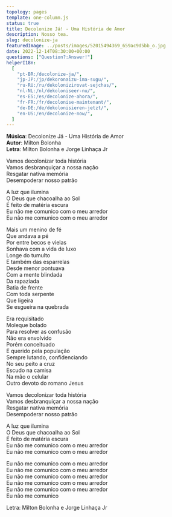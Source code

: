 ```yaml
---
topology: pages
template: one-column.js
status: true
title: Decolonize Já! - Uma História de Amor
description: Nosso tea.
slug: decolonize-ja
featuredImage: ../posts/images/52015494369_659ac9d5bb_o.jpg
date: 2022-12-14T08:30:00+00:00
questions: ["Question?:Answer!"]
helperI18n:
  [
    "pt-BR:/decolonize-ja/",
    "jp-JP:/jp/dekoronaizu-ima-sugu/",
    "ru-RU:/ru/dekolonizirovat-sejchas/",
    "nl-NL:/nl/dekoloniseer-nu/",
    "es-ES:/es/decolonize-ahora/",
    "fr-FR:/fr/decolonise-maintenant/",
    "de-DE:/de/dekolonisieren-jetzt/",
    "en-US:/en/decolonize-now/",
  ]
---
```


**Música**: Decolonize Já - Uma História de Amor <br />
**Autor**: Milton Bolonha <br />
**Letra**: Milton Bolonha e Jorge Linhaça Jr

Vamos decolonizar toda história <br />
Vamos desbranquiçar a nossa nação <br />
Resgatar nativa memória <br />
Desempoderar nosso patrão <br />

A luz que ilumina <br />
O Deus que chacoalha ao Sol <br />
É feito de matéria escura <br />
Eu não me comunico com o meu arredor <br />
Eu não me comunico com o meu arredor <br />

Mais um menino de fé <br />
Que andava a pé <br />
Por entre becos e vielas <br />
Sonhava com a vida de luxo <br />
Longe do tumulto <br />
E também das esparrelas <br />
Desde menor pontuava <br />
Com a mente blindada <br />
Da rapaziada <br />
Batia de frente <br />
Com toda serpente <br />
Que ligeira <br />
Se esgueira na quebrada <br />

Era requisitado <br />
Moleque bolado <br />
Para resolver as confusão <br />
Não era envolvido <br />
Porém conceituado <br />
E querido pela população <br />
Sempre lutando, confidenciando <br />
No seu peito a cruz <br />
Escudo na camisa <br />
Na mão o celular <br />
Outro devoto do romano Jesus <br />

Vamos decolonizar toda história <br />
Vamos desbranquiçar a nossa nação <br />
Resgatar nativa memória <br />
Desempoderar nosso patrão <br />

A luz que ilumina <br />
O Deus que chacoalha ao Sol <br />
É feito de matéria escura <br />
Eu não me comunico com o meu arredor <br />
Eu não me comunico com o meu arredor <br />

Eu não me comunico com o meu arredor <br />
Eu não me comunico com o meu arredor <br />
Eu não me comunico com o meu arredor <br />
Eu não me comunico com o meu arredor <br />
Eu não me comunico com o meu arredor <br />
Eu não me comunico

Letra: Milton Bolonha e Jorge Linhaça Jr
